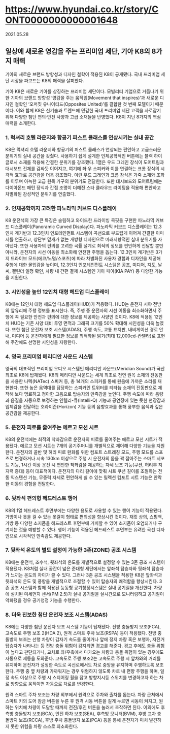 # https://www.hyundai.co.kr/story/CONT0000000000001648

2021.05.28

## 일상에 새로운 영감을 주는 프리미엄 세단, 기아 K8의 8가지 매력

기아의 새로운 브랜드 방향성과 디자인 철학이 적용된 K8이 공개됐다. 국내 프리미엄 세단 시장을 파고드는 K8의 매력을 살펴봤다.

기아 K8은 새로운 기아를 상징하는 프리미엄 세단이다. 모빌리티 기업으로 거듭나기 위한 기아의 브랜드 방향성 ‘영감을 주는 움직임(Movement that inspires)’과 새로운 디자인 철학인 ‘오퍼짓 유나이티드(Opposites United)’를 결합한 첫 번째 모델이기 때문이다. 이와 함께 K8은 신기술과 트렌드에 민감한 국내 프리미엄 세단 고객을 사로잡기 위해 다양한 첨단 편의·안전 사양과 고급 소재들을 반영했다. K8이 지닌 8가지의 핵심 매력을 소개한다.

### 1. 럭셔리 호텔 라운지와 항공기 퍼스트 클래스를 연상시키는 실내 공간


K8은 럭셔리 호텔 라운지와 항공기의 퍼스트 클래스가 연상되는 편안하고 고급스러운 분위기의 실내 공간을 갖췄다. 사용하기 쉽게 설계한 인체공학적인 버튼에는 블랙 하이글로시 소재를 적용해 간결한 분위기를 강조했다. 1열은 우드 그레인 장식이 도어트림과 대시보드 전체를 감싸듯 이어지고, 여기에 좌·우 스피커와 이를 연결하는 크롬 장식의 시각적 효과로 공간감을 더욱 강조했다. 이런 우드 그레인과 크롬 장식은 가죽 소재와 조화를 이루며 아늑한 고급 원목 가구의 분위기도 전달한다. 또한 대시보드와 도어트림에는 다이아몬드 패턴 장식과 간접 조명이 더해진 스타 클라우드 라이팅을 적용해 편안하고 차별화된 감성적인 분위기를 연출했다.

### 2. 인체공학까지 고려한 파노라믹 커브드 디스플레이

K8 운전석의 가장 큰 특징은 슬림하고 와이드한 드라이빙 콕핏을 구현한 파노라믹 커브드 디스플레이(Panoramic Curved Display)다. 파노라믹 커브드 디스플레이는 12.3인치 계기반과 12.3인치 인포테인먼트 시스템이 곡선으로 부드럽게 이어져 간결한 이미지를 연출하고, 상단부 덮개가 없는 개방형 디자인으로 미래지향적인 실내 분위기를 자아낸다. 또한 사용자의 편의를 고려한 곡률 설계로 최적의 정보를 편안하게 전달할 뿐만 아니라, 운전자의 시선 이동을 최소화해 안전한 주행을 돕는다. 12.3인치 계기반은 3가지 드라이브 모드(에코/노멀/스포츠)에 따라 차별화된 사용자 경험과 디자인을 제공해 주행에 대한 몰입감을 높이며, 12.3인치 인포테인먼트 시스템은 공조, 미디어, 지도, 날씨, 캘린더 일정 확인, 차량 내 간편 결제 시스템인 기아 페이(KIA PAY) 등 다양한 기능을 지원한다.

### 3. 시인성을 높인 12인치 대형 헤드업 디스플레이

K8에는 12인치 대형 헤드업 디스플레이(HUD)가 적용됐다. HUD는 운전자 시야 전방의 앞유리에 주행 정보를 표시한다. 즉, 주행 중 운전자의 시선 이동을 최소화하면서 주행에 꼭 필요한 안전과 편의에 대한 정보를 제공하는 사양인 것이다. K8에 적용된 12인치 HUD는 기존 사양 대비 투영 면적과 그래픽 크기를 50% 확대해 시인성을 더욱 높였다. 또한 첨단 운전자 보조 시스템(ADAS), 주행 속도, 교통 표지판, 내비게이션 경로 안내, 미디어 등 운전자에게 필요한 정보를 최적화된 밝기(최대 12,000cd-칸델라)로 표현해 주간에도 선명한 시인성을 자랑한다.

### 4. 영국 프리미엄 메리디안 사운드 시스템

영국의 대표적인 프리미엄 오디오 시스템인 메리디안 사운드(Meridian Sound)가 국산 최초로 K8에 탑재됐다. K8의 메리디안 사운드는 세계 최초로 천연 원목 소재의 진동판을 사용한 나텍(NATec) 스피커 등, 총 14개의 스피커를 통해 원음에 가까운 소리를 재현한다. 또한 높은 음역대를 담당하는 스피커인 트위터를 티타늄 소재의 진동판으로 제작해 보다 명료하고 청아한 고음으로 탑승자의 만족감을 높인다. 주행 속도에 따라 음량과 음질을 자동으로 보정하는 인텔리-큐(Intelli-Q) 기능과 공연장에 있는 듯한 현장감과 입체감을 전달하는 호라이즌(Horizon) 기능 등의 음향효과를 통해 풍부한 음색과 깊은 공간감을 제공한다.

### 5. 운전자 피로를 줄여주는 에르고 모션 시트

K8의 운전석에는 최적의 착좌감으로 운전자의 피로를 줄여주는 에르고 모션 시트가 적용됐다. 에르고 모션 시트는 7개의 공기주머니를 개별적으로 제어해 다양한 기능을 지원한다. 운전자의 골반 및 허리 피로 완화를 위한 컴포트 스트레칭 모드, 주행 모드를 스포츠로 변경하거나 시속 130km 이상으로 주행 시 운전자의 몸을 꽉 잡아주는 스마트 서포트 기능, 1시간 이상 운전 시 편안한 착좌감을 제공하는 자세 보조 기능(쿠션, 허리부 지지력 증대) 등이 대표적이다. 운전자의 다리 길이에 맞춰 시트 쿠션 길이를 조절하는 전동 익스텐션 기능, 무중력 자세로 편안하게 쉴 수 있는 릴렉션 컴포트 시트 기능은 안락한 이동의 경험을 전달한다.

### 6. 뒷좌석 편의형 헤드레스트 행어

K8의 1열 헤드레스트 후면부에는 다양한 용도로 사용할 수 있는 행어 기능이 적용됐다. 가방이나 옷을 걸 수 있는 옷걸이 형태로 편의성을 향상시킨 것이다. 재킷 상의, 쇼핑백, 가방 등 다양한 소지품을 헤드레스트 후면부에 거치할 수 있어 소지품이 오염되거나 구겨지는 것을 예방할 수 있다. 행어 기능이 적용된 헤드레스트 후면부는 유려한 곡선 디자인으로 시각적인 만족감도 제공한다.

### 7. 뒷좌석 온도의 별도 설정이 가능한 3존(ZONE) 공조 시스템

K8에는 운전석, 조수석, 뒷좌석의 온도를 개별적으로 설정할 수 있는 3존 공조 시스템이 적용됐다. K8처럼 실내 공간이 넓은 준대형 세단에서는 앞좌석 탑승자와 뒷좌석 탑승자가 느끼는 온도의 차이가 클 수 있다. 그러나 3존 공조 시스템을 적용한 K8은 앞좌석과 뒷좌석의 온도 및 풍향을 개별적으로 조절할 수 있어 탑승자의 쾌적함을 향상시킨다. 3존 공조 시스템과 함께 적용된 능동형 공기청정시스템은 실내 공기질을 개선한다. 차량에 설치된 미세먼지 센서(PM 2.5)가 실내 공기질을 실시간으로 모니터링하고 공기질이 악화됐을 경우 공기청정 기능을 수행한다.

### 8. 더욱 진보한 첨단 운전자 보조 시스템(ADAS)

K8에는 다양한 첨단 운전자 보조 시스템 기능이 탑재됐다. 전방 충돌방지 보조(FCA), 고속도로 주행 보조 2(HDA 2), 원격 스마트 주차 보조(RSPA) 등이 적용됐다. 전방 충돌방지 보조는 선행 차량이 갑자기 속도를 줄이거나 앞에 정지 차량 혹은 보행자, 자전거 탑승자가 나타나는 등 전방 충돌 위험이 감지되면 경고를 해준다. 경고 후에도 충돌 위험이 높다고 판단되거나, 교차로 좌/우측에서 다가오는 차량과 충돌 위험이 있는 경우에도 자동으로 제동을 도와준다. 고속도로 주행 보조2는 고속도로 주행 시 앞차와의 거리를 유지하며 운전자가 설정한 속도로 곡선로에서도 차로 중앙을 유지하며 주행하도록 보조한다. 주행 중 옆 차량과 가까워지는 경우 위험하지 않도록 차로 내 편향 주행을 하며, 일정 속도 이상으로 주행 시 스티어링 휠을 잡고 방향지시등 스위치를 변경하고자 하는 차로 방향으로 움직이면 자동으로 차로를 변경한다.

원격 스마트 주차 보조는 차량 외부에서 원격으로 주차와 출차를 돕는다. 차량 근처에서 스마트 키의 도어 잠금 버튼을 누른 후 원격 시동 버튼을 길게 누르면 시동이 켜지고, 원하는 위치에 차량이 도달할 때까지 전진/후진 버튼을 눌러서 조작하면 된다. 이외에도 후측방 충돌방지 보조(BCA), 안전 하차 보조(SEA), 후측방 모니터(BVM), 후방 교차 충돌방지 보조(RCCA), 후방 주차 충돌방지 보조(PCA) 등을 통해 운전자가 미처 발견하지 못한 위험을 차량 스스로 최소화한다.